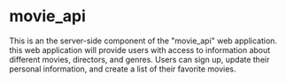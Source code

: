 # movie_api
This is an the server-side component of the "movie_api" web application. this web
application will provide users with access to information about different
movies, directors, and genres. Users can sign up, update their
personal information, and create a list of their favorite movies.
